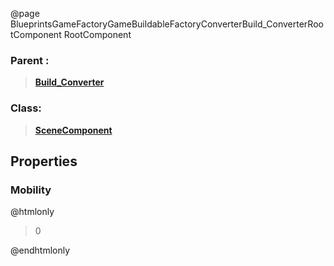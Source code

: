 @page BlueprintsGameFactoryGameBuildableFactoryConverterBuild_ConverterRootComponent RootComponent
### Parent :
<b><a href="_blueprints_game_factory_game_buildable_factory_converter_build__converter.html"><blockquote>Build_Converter</blockquote></a></b>
### Class:
<b><a href="_class_script_scene_component.html"><blockquote>SceneComponent</blockquote></a></b>
## Properties
### Mobility
@htmlonly
<blockquote>0</blockquote>
@endhtmlonly


